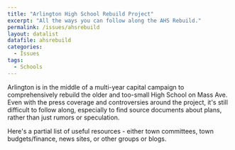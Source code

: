 ```yaml
---
title: "Arlington High School Rebuild Project"
excerpt: "All the ways you can follow along the AHS Rebuild."
permalink: /issues/ahsrebuild
layout: datalist
datafile: ahsrebuild
categories:
  - Issues
tags:
  - Schools
---
```


Arlington is in the middle of a multi-year capital campaign to comprehensively 
rebuild the older and too-small High School on Mass Ave.  Even with the 
press coverage and controversies around the project, it's still difficult 
to follow along, especially to find source documents about plans, rather 
than just rumors or speculation.

Here's a partial list of useful resources - either 
<i class="fa fa-gavel" aria-hidden="true"></i> town committees, 
<i class="fa fa-money-check-alt" aria-hidden="true"></i> town budgets/finance, 
<i class="fa fa-newspaper" aria-hidden="true"></i> news sites, or 
<i class="fa fa-blog" aria-hidden="true"></i> other groups or blogs.  
